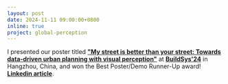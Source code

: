 ```yaml
---
layout: post
date: 2024-11-11 09:00:00+0800
inline: true
project: global-perception
---
```


I presented our poster titled [**"My street is better than your street: Towards data-driven urban planning with visual perception"**](https://dl.acm.org/doi/10.1145/3671127.3698700) at [**BuildSys'24**](https://buildsys.acm.org/2024/) in Hangzhou, China, and won the Best Poster/Demo Runner-Up award! [**Linkedin article**](https://www.linkedin.com/feed/update/urn:li:activity:7261559530931527680/).

